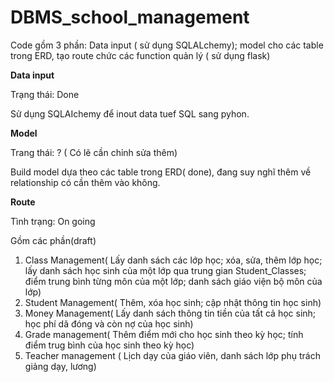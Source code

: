 # DBMS_school_management

Code gồm 3 phần: Data input ( sử dụng SQLALchemy); model cho các table trong ERD, tạo route chức các function quản lý ( sử dụng flask)

**Data input**

Trạng thái: Done

Sử dụng SQLAIchemy để inout data tuef SQL sang pyhon.

**Model**

Trang thái: ? ( Có lẽ cần chỉnh sửa thêm)

Build model dựa theo các table trong ERD( done), đang suy nghĩ thêm về relationship có cần thêm vào không.

**Route**

Tình trạng: On going

Gồm các phần(draft)

1. Class Management( Lấy danh sách các lớp học; xóa, sửa, thêm lớp học; lấy danh sách học sinh của một lớp qua trung gian Student_Classes; điểm trung bình từng môn của một lớp; danh sách giáo viện bộ môn của lớp)
2. Student Management( Thêm, xóa học sinh; cập nhật thông tin học sinh)
3. Money Management( Lấy danh sách thông tin tiền của tất cả học sinh; học phí dã đóng và còn nợ của học sinh)
4. Grade management( Thêm điểm mới cho học sinh theo kỳ học; tính điểm trug bình của học sinh theo kỳ học)
5. Teacher management ( Lịch dạy của giáo viên, danh sách lớp phụ trách giảng dạy, lương)
